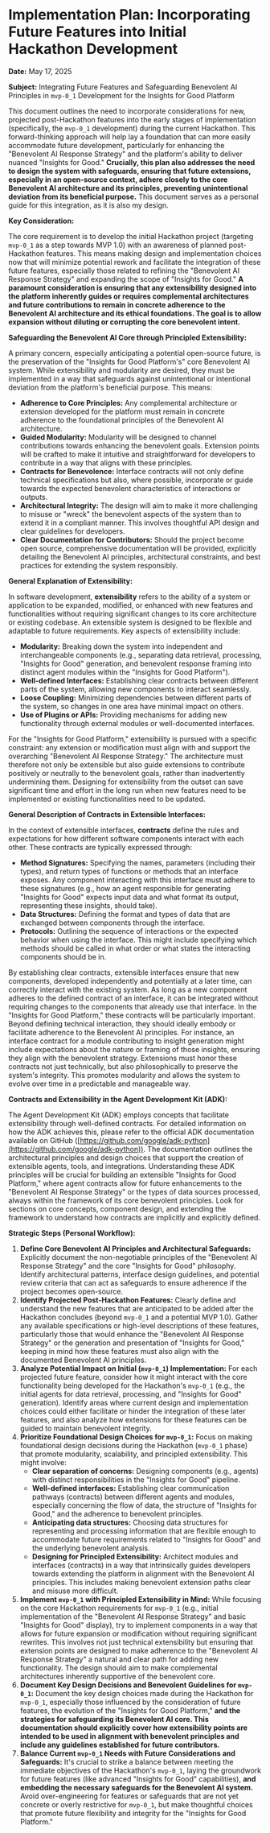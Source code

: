 # Implementation Plan: Incorporating Future Features into Initial Hackathon Development

**Date:** May 17, 2025

**Subject:** Integrating Future Features and Safeguarding Benevolent AI Principles in `mvp-0_1` Development for the Insights for Good Platform

This document outlines the need to incorporate considerations for new, projected post-Hackathon features into the early stages of implementation (specifically, the `mvp-0_1` development) during the current Hackathon. This forward-thinking approach will help lay a foundation that can more easily accommodate future development, particularly for enhancing the "Benevolent AI Response Strategy" and the platform's ability to deliver nuanced "Insights for Good." **Crucially, this plan also addresses the need to design the system with safeguards, ensuring that future extensions, especially in an open-source context, adhere closely to the core Benevolent AI architecture and its principles, preventing unintentional deviation from its beneficial purpose.** This document serves as a personal guide for this integration, as it is also my design.

**Key Consideration:**

The core requirement is to develop the initial Hackathon project (targeting `mvp-0_1` as a step towards MVP 1.0) with an awareness of planned post-Hackathon features. This means making design and implementation choices now that will minimize potential rework and facilitate the integration of these future features, especially those related to refining the "Benevolent AI Response Strategy" and expanding the scope of "Insights for Good." **A paramount consideration is ensuring that any extensibility designed into the platform inherently guides or requires complemental architectures and future contributions to remain in concrete adherence to the Benevolent AI architecture and its ethical foundations. The goal is to allow expansion without diluting or corrupting the core benevolent intent.**

**Safeguarding the Benevolent AI Core through Principled Extensibility:**

A primary concern, especially anticipating a potential open-source future, is the preservation of the "Insights for Good Platform's" core Benevolent AI system. While extensibility and modularity are desired, they must be implemented in a way that safeguards against unintentional or intentional deviation from the platform's beneficial purpose. This means:

* **Adherence to Core Principles:** Any complemental architecture or extension developed for the platform must remain in concrete adherence to the foundational principles of the Benevolent AI architecture.
* **Guided Modularity:** Modularity will be designed to channel contributions towards enhancing the benevolent goals. Extension points will be crafted to make it intuitive and straightforward for developers to contribute in a way that aligns with these principles.
* **Contracts for Benevolence:** Interface contracts will not only define technical specifications but also, where possible, incorporate or guide towards the expected benevolent characteristics of interactions or outputs.
* **Architectural Integrity:** The design will aim to make it more challenging to misuse or "wreck" the benevolent aspects of the system than to extend it in a compliant manner. This involves thoughtful API design and clear guidelines for developers.
* **Clear Documentation for Contributors:** Should the project become open source, comprehensive documentation will be provided, explicitly detailing the Benevolent AI principles, architectural constraints, and best practices for extending the system responsibly.

**General Explanation of Extensibility:**

In software development, **extensibility** refers to the ability of a system or application to be expanded, modified, or enhanced with new features and functionalities without requiring significant changes to its core architecture or existing codebase. An extensible system is designed to be flexible and adaptable to future requirements. Key aspects of extensibility include:

* **Modularity:** Breaking down the system into independent and interchangeable components (e.g., separating data retrieval, processing, "Insights for Good" generation, and benevolent response framing into distinct agent modules within the "Insights for Good Platform").
* **Well-defined Interfaces:** Establishing clear contracts between different parts of the system, allowing new components to interact seamlessly.
* **Loose Coupling:** Minimizing dependencies between different parts of the system, so changes in one area have minimal impact on others.
* **Use of Plugins or APIs:** Providing mechanisms for adding new functionality through external modules or well-documented interfaces.

For the "Insights for Good Platform," extensibility is pursued with a specific constraint: any extension or modification must align with and support the overarching "Benevolent AI Response Strategy." The architecture must therefore not only be extensible but also guide extensions to contribute positively or neutrally to the benevolent goals, rather than inadvertently undermining them. Designing for extensibility from the outset can save significant time and effort in the long run when new features need to be implemented or existing functionalities need to be updated.

**General Description of Contracts in Extensible Interfaces:**

In the context of extensible interfaces, **contracts** define the rules and expectations for how different software components interact with each other. These contracts are typically expressed through:

* **Method Signatures:** Specifying the names, parameters (including their types), and return types of functions or methods that an interface exposes. Any component interacting with this interface must adhere to these signatures (e.g., how an agent responsible for generating "Insights for Good" expects input data and what format its output, representing these insights, should take).
* **Data Structures:** Defining the format and types of data that are exchanged between components through the interface.
* **Protocols:** Outlining the sequence of interactions or the expected behavior when using the interface. This might include specifying which methods should be called in what order or what states the interacting components should be in.

By establishing clear contracts, extensible interfaces ensure that new components, developed independently and potentially at a later time, can correctly interact with the existing system. As long as a new component adheres to the defined contract of an interface, it can be integrated without requiring changes to the components that already use that interface. In the "Insights for Good Platform," these contracts will be particularly important. Beyond defining technical interaction, they should ideally embody or facilitate adherence to the Benevolent AI principles. For instance, an interface contract for a module contributing to insight generation might include expectations about the nature or framing of those insights, ensuring they align with the benevolent strategy. Extensions must honor these contracts not just technically, but also philosophically to preserve the system's integrity. This promotes modularity and allows the system to evolve over time in a predictable and manageable way.

**Contracts and Extensibility in the Agent Development Kit (ADK):**

The Agent Development Kit (ADK) employs concepts that facilitate extensibility through well-defined contracts. For detailed information on how the ADK achieves this, please refer to the official ADK documentation available on GitHub ([https://github.com/google/adk-python](https://github.com/google/adk-python)). The documentation outlines the architectural principles and design choices that support the creation of extensible agents, tools, and integrations. Understanding these ADK principles will be crucial for building an extensible "Insights for Good Platform," where agent contracts allow for future enhancements to the "Benevolent AI Response Strategy" or the types of data sources processed, always within the framework of its core benevolent principles. Look for sections on core concepts, component design, and extending the framework to understand how contracts are implicitly and explicitly defined.

**Strategic Steps (Personal Workflow):**

1.  **Define Core Benevolent AI Principles and Architectural Safeguards:** Explicitly document the non-negotiable principles of the "Benevolent AI Response Strategy" and the core "Insights for Good" philosophy. Identify architectural patterns, interface design guidelines, and potential review criteria that can act as safeguards to ensure adherence if the project becomes open-source.
2.  **Identify Projected Post-Hackathon Features:** Clearly define and understand the new features that are anticipated to be added after the Hackathon concludes (beyond `mvp-0_1` and a potential MVP 1.0). Gather any available specifications or high-level descriptions of these features, particularly those that would enhance the "Benevolent AI Response Strategy" or the generation and presentation of "Insights for Good," keeping in mind how these features must also align with the documented Benevolent AI principles.
3.  **Analyze Potential Impact on Initial (`mvp-0_1`) Implementation:** For each projected future feature, consider how it might interact with the core functionality being developed for the Hackathon's `mvp-0_1` (e.g., the initial agents for data retrieval, processing, and "Insights for Good" generation). Identify areas where current design and implementation choices could either facilitate or hinder the integration of these later features, and also analyze how extensions for these features can be guided to maintain benevolent integrity.
4.  **Prioritize Foundational Design Choices for `mvp-0_1`:** Focus on making foundational design decisions during the Hackathon (`mvp-0_1` phase) that promote modularity, scalability, and principled extensibility. This might involve:
    * **Clear separation of concerns:** Designing components (e.g., agents) with distinct responsibilities in the "Insights for Good" pipeline.
    * **Well-defined interfaces:** Establishing clear communication pathways (contracts) between different agents and modules, especially concerning the flow of data, the structure of "Insights for Good," and the adherence to benevolent principles.
    * **Anticipating data structures:** Choosing data structures for representing and processing information that are flexible enough to accommodate future requirements related to "Insights for Good" and the underlying benevolent analysis.
    * **Designing for Principled Extensibility:** Architect modules and interfaces (contracts) in a way that intrinsically guides developers towards extending the platform in alignment with the Benevolent AI principles. This includes making benevolent extension paths clear and misuse more difficult.
5.  **Implement `mvp-0_1` with Principled Extensibility in Mind:** While focusing on the core Hackathon requirements for `mvp-0_1` (e.g., initial implementation of the "Benevolent AI Response Strategy" and basic "Insights for Good" display), try to implement components in a way that allows for future expansion or modification without requiring significant rewrites. This involves not just technical extensibility but ensuring that extension points are designed to make adherence to the "Benevolent AI Response Strategy" a natural and clear path for adding new functionality. The design should aim to make complemental architectures inherently supportive of the benevolent core.
6.  **Document Key Design Decisions and Benevolent Guidelines for `mvp-0_1`:** Document the key design choices made during the Hackathon for `mvp-0_1`, especially those influenced by the consideration of future features, the evolution of the "Insights for Good Platform," **and the strategies for safeguarding its Benevolent AI core. This documentation should explicitly cover how extensibility points are intended to be used in alignment with benevolent principles and include any guidelines established for future contributors.**
7.  **Balance Current `mvp-0_1` Needs with Future Considerations and Safeguards:** It's crucial to strike a balance between meeting the immediate objectives of the Hackathon's `mvp-0_1`, laying the groundwork for future features (like advanced "Insights for Good" capabilities), **and embedding the necessary safeguards for the Benevolent AI system.** Avoid over-engineering for features or safeguards that are not yet concrete or overly restrictive for `mvp-0_1`, but make thoughtful choices that promote future flexibility and integrity for the "Insights for Good Platform."
